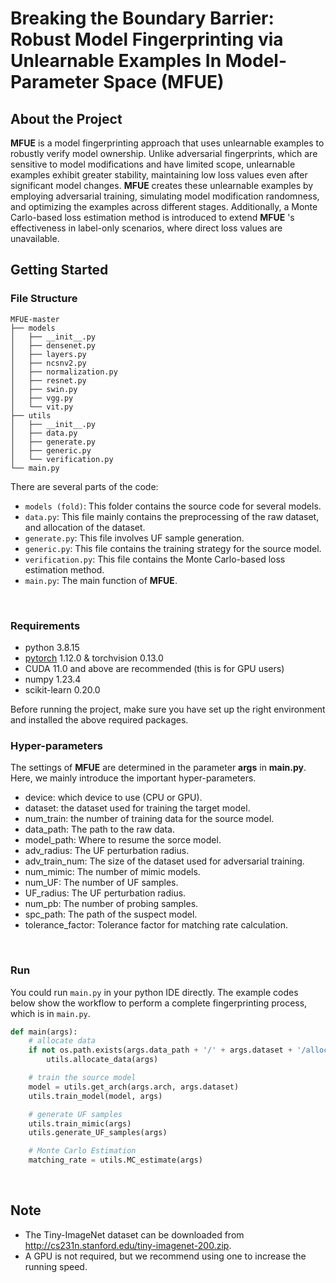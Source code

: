 # Breaking the Boundary Barrier: Robust Model Fingerprinting via Unlearnable Examples In Model-Parameter Space (MFUE)


## About the Project
**MFUE**  is a model fingerprinting approach that uses unlearnable examples to robustly verify model ownership. Unlike adversarial fingerprints, which are sensitive to model modifications and have limited scope, unlearnable examples exhibit greater stability, maintaining low loss values even after significant model changes. **MFUE**  creates these unlearnable examples by employing adversarial training, simulating model modification randomness, and optimizing the examples across different stages. Additionally, a Monte Carlo-based loss estimation method is introduced to extend **MFUE** 's effectiveness in label-only scenarios, where direct loss values are unavailable.
<br>

## Getting Started
### File Structure 
```
MFUE-master
├── models
│   ├── __init__.py
│   ├── densenet.py
│   ├── layers.py
│   ├── ncsnv2.py
│   ├── normalization.py
│   ├── resnet.py
│   ├── swin.py
│   ├── vgg.py
│   └── vit.py
├── utils
│   ├── __init__.py
│   ├── data.py
│   ├── generate.py
│   ├── generic.py
│   └── verification.py
└── main.py
```
There are several parts of the code:
- `models (fold)`: This folder contains the source code for several models.
- `data.py`: This file mainly contains the preprocessing of the raw dataset, and allocation of the dataset.
- `generate.py`: This file involves UF sample generation. 
- `generic.py`: This file contains the training strategy for the source model. 
- `verification.py`: This file contains the Monte Carlo-based loss estimation method.
- `main.py`: The main function of **MFUE**. 
<br>

### Requirements
* python 3.8.15 
* [pytorch](https://pytorch.org/get-started/locally/) 1.12.0 & torchvision 0.13.0 
* CUDA 11.0 and above are recommended (this is for GPU users)
* numpy 1.23.4
* scikit-learn 0.20.0

Before running the project, make sure you have set up the right environment and installed the above required packages.
<br>

### Hyper-parameters 
The settings of **MFUE** are determined in the parameter **args** in **main.py**. Here, we mainly introduce the important hyper-parameters.
- device: which device to use (CPU or GPU).
- dataset: the dataset used for training the target model. 
- num_train: the number of training data for the source model.
- data_path: The path to the raw data.
- model_path: Where to resume the sorce model.
- adv_radius: The UF perturbation radius.
- adv_train_num: The size of the dataset used for adversarial training.
- num_mimic: The number of mimic models.
- num_UF: The number of UF samples.
- UF_radius: The UF perturbation radius.
- num_pb: The number of probing samples.
- spc_path: The path of the suspect model.
- tolerance_factor: Tolerance factor for matching rate calculation.
<br>

### Run
You could run `main.py` in your python IDE directly.
The example codes below show the workflow to perform a complete fingerprinting process, which is in `main.py`.

```python
def main(args):
    # allocate data
    if not os.path.exists(args.data_path + '/' + args.dataset + '/allocated_data/data_log.pth'):
        utils.allocate_data(args)

    # train the source model
    model = utils.get_arch(args.arch, args.dataset)
    utils.train_model(model, args)

    # generate UF samples
    utils.train_mimic(args)
    utils.generate_UF_samples(args)

    # Monte Carlo Estimation
    matching_rate = utils.MC_estimate(args)
```
<br>

## Note
- The Tiny-ImageNet dataset can be downloaded from http://cs231n.stanford.edu/tiny-imagenet-200.zip.
- A GPU is not required, but we recommend using one to increase the running speed. 
